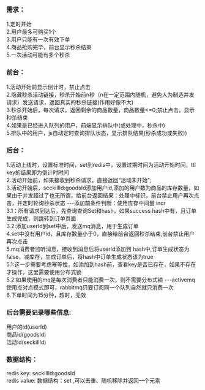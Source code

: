 ### 需求：  
1.定时开始  
2.用户最多可购买1个     
3.用户只能有一次有效下单   
4.商品抢购完毕，前台显示秒杀结束   
5.一次活动可能有多个秒杀



### 前台：  
1.活动开始前显示倒计时，禁止点击   
2.隐藏秒杀活动链接，秒杀开始前n秒（n在一定范围内随机，避免人为制造并发请求）发送请求，返回真实的秒杀链接(作用好像不大)  
3.秒杀开始后，每次请求，返回剩余的商品数量，商品数量<=0;禁止点击，显示秒杀结束  
4.如果是已经进入队列的用户，前端显示排队中(或处理中，秒杀中)    
5.排队中的用户，js自动定时查询排队状态，显示排队结果(秒杀成功或失败))  


### 后台：  
1.活动上线时，设置标准时间，set到redis中，设置过期时间为活动开始时间，ttl key的结果即为倒计时时间   
2.活动开始前，如果接收到秒杀请求，直接返回“活动未开始”;  
3.活动开始后，seckillId:goodsId添加用户id,添加的用户数为商品的库存数量，如果由于并发超过了也无所谓，给前台返回结果：处理中标识，前台禁止用户再次点击，并定时轮询秒杀状态  ---添加前条件判断：使用库存中间量 incr    
3.1：所有请求到达后，先查询查询Set和hash，如果success hash中有，且订单生成完成，则跳转到订单页面     
3.2:添加userId到set中后，发送mq消息，用于生成订单   
4.set中没有用户id，且库存数量小于0，直接给前台返回秒杀结束,前台禁止用户再次点击    
5.mq消费者监听消息，接收到消息后将userId添加到 hash中,订单生成状态为false，减库存，生成订单后，将hash中订单生成状态该为true    
5.1:这一步需要考虑幂等性，如添加到hash前，查看key是否已存在，如果不存在才操作，这里需要使用分布式锁     
5.2:如果使用的mq是每次消费者只能消费一次，则不需要分布式锁 ---activemq使用点对点模式即可，rabbitmq只要订阅同一个队列自然就只消费一次     
6.下单时间为15分钟，超时，无效   


### 后台需要记录哪些信息:      
用户的id(userId)   
商品id(goodsId)   
活动id(seckillId) 


### 数据结构：   
redis key: seckillId:goodsId    
redis value: 数据结构：set ,可以去重、随机移除并返回一个元素 